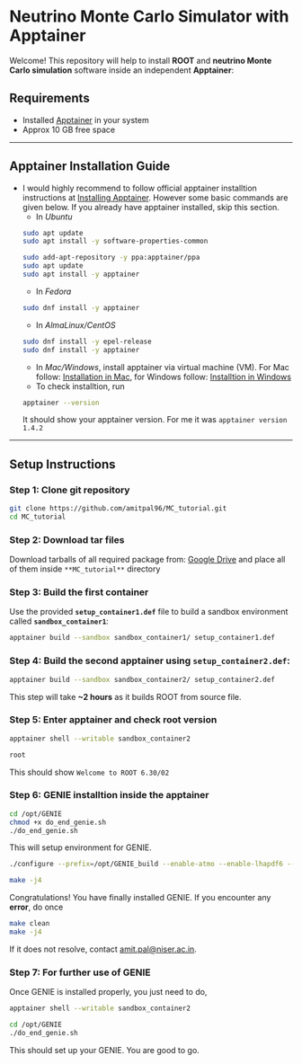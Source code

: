 #  Neutrino Monte Carlo Simulator with Apptainer

Welcome! 
This repository will help to install **ROOT** and **neutrino Monte Carlo simulation** software inside an independent **Apptainer**:

## Requirements

   - Installed [Apptainer](https://apptainer.org/) in your system
   - Approx 10 GB free space

---
## Apptainer Installation Guide
- I would highly recommend to follow official apptainer installtion instructions at [Installing Apptainer](https://apptainer.org/docs/admin/1.4/installation.html). However some basic commands are given below. If you already have apptainer installed, skip this section.
  - In *Ubuntu*
  ```bash
  sudo apt update
  sudo apt install -y software-properties-common
  ```
  ```bash
  sudo add-apt-repository -y ppa:apptainer/ppa
  sudo apt update
  sudo apt install -y apptainer
  ```
  - In *Fedora*
  ```bash
  sudo dnf install -y apptainer
  ```
  - In *AlmaLinux/CentOS*
  ```bash
  sudo dnf install -y epel-release
  sudo dnf install -y apptainer
  ```
  - In *Mac/Windows*, install apptainer via virtual machine (VM). For Mac follow: [Installation in Mac](https://apptainer.org/docs/admin/1.4/installation.html#mac), for Windows follow: [Installtion in Windows](https://apptainer.org/docs/admin/1.4/installation.html#windows)
  - To check installtion, run
  ```bash
  apptainer --version
  ```
  It should show your apptainer version. For me it was `apptainer version 1.4.2`
---

##  Setup Instructions

### **Step 1: Clone git repository**
```bash
git clone https://github.com/amitpal96/MC_tutorial.git
cd MC_tutorial
```

### **Step 2: Download tar files**
 Download tarballs of all required package from:
 [Google Drive](https://drive.google.com/drive/u/2/folders/1n6KGQXpvhwNZMwsl38GaIteWHjbj1sKn) and place all of them inside `**MC_tutorial**` directory

### **Step 3: Build the first container**
Use the provided **`setup_container1.def`** file to build a sandbox environment called **`sandbox_container1`**:

```bash
apptainer build --sandbox sandbox_container1/ setup_container1.def
```

### **Step 4: Build the second apptainer using **`setup_container2.def`**:**

```bash
apptainer build --sandbox sandbox_container2/ setup_container2.def
```
This step will take **~2 hours** as it builds ROOT from source file.


### **Step 5: Enter apptainer and check root version**

```bash
apptainer shell --writable sandbox_container2
```
```bash
root
```
This should show `Welcome to ROOT 6.30/02`

### **Step 6: GENIE installtion inside the apptainer**

```bash
cd /opt/GENIE
chmod +x do_end_genie.sh
./do_end_genie.sh
```
This will setup environment for GENIE.

```bash
./configure --prefix=/opt/GENIE_build --enable-atmo --enable-lhapdf6 --with-lhapdf6-lib=/opt/lhapdf_install/lib --with-lhapdf6-inc=/opt/lhapdf_install/include --with-log4cpp-inc=/opt/log4cpp_install/include --with-log4cpp-lib=/opt/log4cpp_install/lib --with-pythia6-lib=/opt/pythia/v6_428/lib --with-pythia6-inc=/opt/pythia/v6_428/inc --with-libxml2-lib=/opt/libxml2_install/lib with-libxml2-inc=/opt/libxml2_install/include/libxml2
```
```bash
make -j4
```

Congratulations! You have finally installed GENIE. If you encounter any **error**, do once
```bash
make clean
make -j4
```
If it does not resolve, contact amit.pal@niser.ac.in.


### **Step 7: For further use of GENIE**

Once GENIE is installed properly, you just need to do,
```bash
apptainer shell --writable sandbox_container2
```
```bash
cd /opt/GENIE
./do_end_genie.sh
```
This should set up your GENIE. You are good to go.

